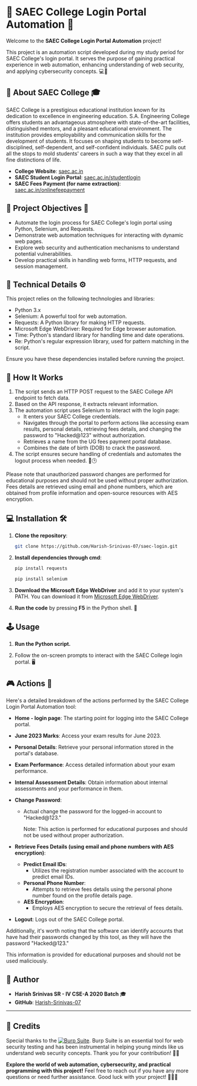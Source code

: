 # 🌟 SAEC College Login Portal Automation 🚀

Welcome to the **SAEC College Login Portal Automation** project! 

This project is an automation script developed during my study period for SAEC College's login portal. It serves the purpose of gaining practical experience in web automation, enhancing understanding of web security, and applying cybersecurity concepts. 💻🔐

## 🏫 About SAEC College 🎓

SAEC College is a prestigious educational institution known for its dedication to excellence in engineering education. S.A. Engineering College offers students an advantageous atmosphere with state-of-the-art facilities, distinguished mentors, and a pleasant educational environment. The institution provides employability and communication skills for the development of students. It focuses on shaping students to become self-disciplined, self-dependent, and self-confident individuals. SAEC pulls out all the stops to mold students' careers in such a way that they excel in all fine distinctions of life. 

- **College Website**: [saec.ac.in](https://saec.ac.in) 
- **SAEC Student Login Portal**: [saec.ac.in/studentlogin](https://coe.saec.ac.in/exam/studentlogin/login.php) 
- **SAEC Fees Payment (for name extraction)**: [saec.ac.in/onlinefeepayment](https://www.saec.ac.in/onlinefeepayment) 

## 🎯 Project Objectives 🚀

- Automate the login process for SAEC College's login portal using Python, Selenium, and Requests.
- Demonstrate web automation techniques for interacting with dynamic web pages.
- Explore web security and authentication mechanisms to understand potential vulnerabilities.
- Develop practical skills in handling web forms, HTTP requests, and session management.

## 🧰 Technical Details ⚙️

This project relies on the following technologies and libraries:

- Python 3.x
- Selenium: A powerful tool for web automation.
- Requests: A Python library for making HTTP requests.
- Microsoft Edge WebDriver: Required for Edge browser automation.
- Time: Python's standard library for handling time and date operations.
- Re: Python's regular expression library, used for pattern matching in the script.

Ensure you have these dependencies installed before running the project.

## 🤖 How It Works 

1. The script sends an HTTP POST request to the SAEC College API endpoint to fetch data.
2. Based on the API response, it extracts relevant information.
3. The automation script uses Selenium to interact with the login page:
   - It enters your SAEC College credentials.
   - Navigates through the portal to perform actions like accessing exam results, personal details, retrieving fees details, and changing the password to "Hacked@123" without authorization.
   - Retrieves a name from the UG fees payment portal database.
   - Combines the date of birth (DOB) to crack the password.
4. The script ensures secure handling of credentials and automates the logout process when needed. 🔐🕒

Please note that unauthorized password changes are performed for educational purposes and should not be used without proper authorization. 
Fees details are retrieved using email and phone numbers, which are obtained from profile information and open-source resources with AES encryption.

## 💻 Installation 🛠️

1. **Clone the repository**:

    ```bash
    git clone https://github.com/Harish-Srinivas-07/saec-login.git
    ```
    
2. **Install dependencies through cmd**:
   
   ```bash
   pip install requests
   ```
   ```bash
   pip install selenium
   ```

3. **Download the Microsoft Edge WebDriver** and add it to your system's PATH. You can download it from [Microsoft Edge WebDriver](https://developer.microsoft.com/en-us/microsoft-edge/tools/webdriver/).
4. **Run the code** by pressing **F5** in the Python shell. 🚀

## 🕹️ Usage 

1. **Run the Python script.**

2. Follow the on-screen prompts to interact with the SAEC College login portal. 🖥️

## 🎮 Actions 🤖

Here's a detailed breakdown of the actions performed by the SAEC College Login Portal Automation tool:

- **Home - login page**: The starting point for logging into the SAEC College portal.

- **June 2023 Marks**: Access your exam results for June 2023.

- **Personal Details**: Retrieve your personal information stored in the portal's database.

- **Exam Performance**: Access detailed information about your exam performance.

- **Internal Assessment Details**: Obtain information about internal assessments and your performance in them.

- **Change Password**:
  - Actual change the password for the logged-in account to "Hacked@123."

    Note: This action is performed for educational purposes and should not be used without proper authorization.

- **Retrieve Fees Details (using email and phone numbers with AES encryption)**:
  - **Predict Email IDs**:
    - Utilizes the registration number associated with the account to predict email IDs.
  - **Personal Phone Number**:
    - Attempts to retrieve fees details using the personal phone number found on the profile details page.
  - **AES Encryption**:
    - Employs AES encryption to secure the retrieval of fees details.

- **Logout**: Logs out of the SAEC College portal.

Additionally, it's worth noting that the software can identify accounts that have had their passwords changed by this tool, as they will have the password "Hacked@123." 

This information is provided for educational purposes and should not be used maliciously.

## 👤 Author 

- **Harish Srinivas SR - IV CSE-A 2020 Batch** 🎓
- **GitHub**: [Harish-Srinivas-07](https://github.com/Harish-Srinivas-07) 

---

## 🙌 Credits

Special thanks to the [![Burp Suite](https://img.shields.io/badge/Burp%20Suite-%E2%9C%93-orange)](https://portswigger.net/burp/communitydownload). Burp Suite is an essential tool for web security testing and has been instrumental in helping young minds like us understand web security concepts. Thank you for your contribution! 🙏💡

**Explore the world of web automation, cybersecurity, and practical programming with this project!** 
Feel free to reach out if you have any more questions or need further assistance. Good luck with your project! 🚀👨‍💻
